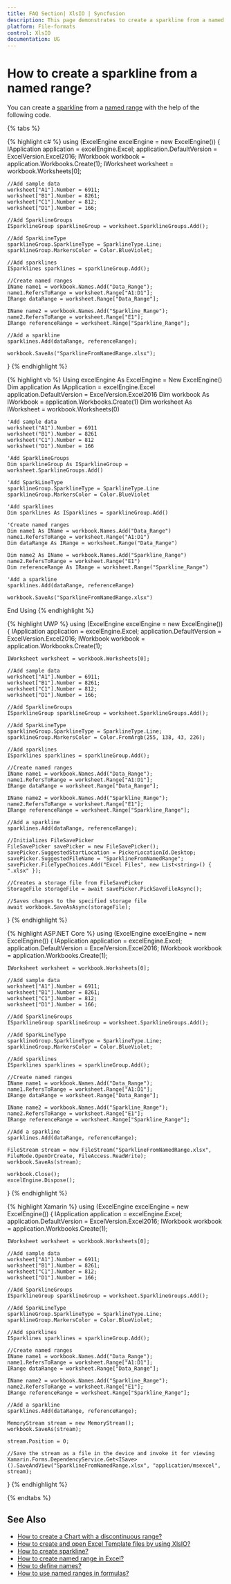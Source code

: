 ```yaml
---
title: FAQ Section| XlsIO | Syncfusion
description: This page demonstrates to create a sparkline from a named range using Syncfusion .NET Excel library (XlsIO).
platform: File-formats
control: XlsIO
documentation: UG
---
```


# How to create a sparkline from a named range?

You can create a [sparkline](https://help.syncfusion.com/file-formats/xlsio/working-with-charts#sparkline) from a [named range](https://help.syncfusion.com/file-formats/xlsio/faq#how-to-use-named-ranges-with-xlsio) with the help of the following code.

{% tabs %}  

{% highlight c# %}
using (ExcelEngine excelEngine = new ExcelEngine())
{
    IApplication application = excelEngine.Excel;
    application.DefaultVersion = ExcelVersion.Excel2016;
    IWorkbook workbook = application.Workbooks.Create(1);
    IWorksheet worksheet = workbook.Worksheets[0];

    //Add sample data
    worksheet["A1"].Number = 6911;
    worksheet["B1"].Number = 8261;
    worksheet["C1"].Number = 812;
    worksheet["D1"].Number = 166;

    //Add SparklineGroups
    ISparklineGroup sparklineGroup = worksheet.SparklineGroups.Add();

    //Add SparkLineType
    sparklineGroup.SparklineType = SparklineType.Line;
    sparklineGroup.MarkersColor = Color.BlueViolet;

    //Add sparklines
    ISparklines sparklines = sparklineGroup.Add();

    //Create named ranges
    IName name1 = workbook.Names.Add("Data_Range");
    name1.RefersToRange = worksheet.Range["A1:D1"];
    IRange dataRange = worksheet.Range["Data_Range"];

    IName name2 = workbook.Names.Add("Sparkline_Range");
    name2.RefersToRange = worksheet.Range["E1"];                
    IRange referenceRange = worksheet.Range["Sparkline_Range"];

    //Add a sparkline
    sparklines.Add(dataRange, referenceRange);

    workbook.SaveAs("SparklineFromNamedRange.xlsx");
}
{% endhighlight %}

{% highlight vb %}
Using excelEngine As ExcelEngine = New ExcelEngine()
    Dim application As IApplication = excelEngine.Excel
    application.DefaultVersion = ExcelVersion.Excel2016
    Dim workbook As IWorkbook = application.Workbooks.Create(1)
    Dim worksheet As IWorksheet = workbook.Worksheets(0)

    'Add sample data
    worksheet("A1").Number = 6911
    worksheet("B1").Number = 8261
    worksheet("C1").Number = 812
    worksheet("D1").Number = 166

    'Add SparklineGroups
    Dim sparklineGroup As ISparklineGroup = worksheet.SparklineGroups.Add()

    'Add SparkLineType
    sparklineGroup.SparklineType = SparklineType.Line
    sparklineGroup.MarkersColor = Color.BlueViolet

    'Add sparklines
    Dim sparklines As ISparklines = sparklineGroup.Add()

    'Create named ranges
    Dim name1 As IName = workbook.Names.Add("Data_Range")
    name1.RefersToRange = worksheet.Range("A1:D1")
    Dim dataRange As IRange = worksheet.Range("Data_Range")

    Dim name2 As IName = workbook.Names.Add("Sparkline_Range")
    name2.RefersToRange = worksheet.Range("E1")
    Dim referenceRange As IRange = worksheet.Range("Sparkline_Range")

    'Add a sparkline
    sparklines.Add(dataRange, referenceRange)

    workbook.SaveAs("SparklineFromNamedRange.xlsx")
End Using
{% endhighlight %}

{% highlight UWP %}
using (ExcelEngine excelEngine = new ExcelEngine())
{
    IApplication application = excelEngine.Excel;
    application.DefaultVersion = ExcelVersion.Excel2016;
    IWorkbook workbook = application.Workbooks.Create(1);

    IWorksheet worksheet = workbook.Worksheets[0];

    //Add sample data
    worksheet["A1"].Number = 6911;
    worksheet["B1"].Number = 8261;
    worksheet["C1"].Number = 812;
    worksheet["D1"].Number = 166;

    //Add SparklineGroups
    ISparklineGroup sparklineGroup = worksheet.SparklineGroups.Add();

    //Add SparkLineType
    sparklineGroup.SparklineType = SparklineType.Line;
    sparklineGroup.MarkersColor = Color.FromArgb(255, 138, 43, 226);

    //Add sparklines
    ISparklines sparklines = sparklineGroup.Add();

    //Create named ranges
    IName name1 = workbook.Names.Add("Data_Range");
    name1.RefersToRange = worksheet.Range["A1:D1"];
    IRange dataRange = worksheet.Range["Data_Range"];

    IName name2 = workbook.Names.Add("Sparkline_Range");
    name2.RefersToRange = worksheet.Range["E1"];
    IRange referenceRange = worksheet.Range["Sparkline_Range"];

    //Add a sparkline
    sparklines.Add(dataRange, referenceRange);

    //Initializes FileSavePicker
    FileSavePicker savePicker = new FileSavePicker();
    savePicker.SuggestedStartLocation = PickerLocationId.Desktop;
    savePicker.SuggestedFileName = "SparklineFromNamedRange";
    savePicker.FileTypeChoices.Add("Excel Files", new List<string>() { ".xlsx" });

    //Creates a storage file from FileSavePicker
    StorageFile storageFile = await savePicker.PickSaveFileAsync();

    //Saves changes to the specified storage file
    await workbook.SaveAsAsync(storageFile);
}
{% endhighlight %}

{% highlight ASP.NET Core %}
using (ExcelEngine excelEngine = new ExcelEngine())
{
    IApplication application = excelEngine.Excel;
    application.DefaultVersion = ExcelVersion.Excel2016;
    IWorkbook workbook = application.Workbooks.Create(1);

    IWorksheet worksheet = workbook.Worksheets[0];

    //Add sample data
    worksheet["A1"].Number = 6911;
    worksheet["B1"].Number = 8261;
    worksheet["C1"].Number = 812;
    worksheet["D1"].Number = 166;

    //Add SparklineGroups
    ISparklineGroup sparklineGroup = worksheet.SparklineGroups.Add();

    //Add SparkLineType
    sparklineGroup.SparklineType = SparklineType.Line;
    sparklineGroup.MarkersColor = Color.BlueViolet;

    //Add sparklines
    ISparklines sparklines = sparklineGroup.Add();

    //Create named ranges
    IName name1 = workbook.Names.Add("Data_Range");
    name1.RefersToRange = worksheet.Range["A1:D1"];
    IRange dataRange = worksheet.Range["Data_Range"];

    IName name2 = workbook.Names.Add("Sparkline_Range");
    name2.RefersToRange = worksheet.Range["E1"];
    IRange referenceRange = worksheet.Range["Sparkline_Range"];

    //Add a sparkline
    sparklines.Add(dataRange, referenceRange);

    FileStream stream = new FileStream("SparklineFromNamedRange.xlsx", FileMode.OpenOrCreate, FileAccess.ReadWrite);
    workbook.SaveAs(stream);

    workbook.Close();
    excelEngine.Dispose();
}
{% endhighlight %}

{% highlight Xamarin %}
using (ExcelEngine excelEngine = new ExcelEngine())
{
    IApplication application = excelEngine.Excel;
    application.DefaultVersion = ExcelVersion.Excel2016;
    IWorkbook workbook = application.Workbooks.Create(1);

    IWorksheet worksheet = workbook.Worksheets[0];

    //Add sample data
    worksheet["A1"].Number = 6911;
    worksheet["B1"].Number = 8261;
    worksheet["C1"].Number = 812;
    worksheet["D1"].Number = 166;

    //Add SparklineGroups
    ISparklineGroup sparklineGroup = worksheet.SparklineGroups.Add();

    //Add SparkLineType
    sparklineGroup.SparklineType = SparklineType.Line;
    sparklineGroup.MarkersColor = Color.BlueViolet;

    //Add sparklines
    ISparklines sparklines = sparklineGroup.Add();

    //Create named ranges
    IName name1 = workbook.Names.Add("Data_Range");
    name1.RefersToRange = worksheet.Range["A1:D1"];
    IRange dataRange = worksheet.Range["Data_Range"];

    IName name2 = workbook.Names.Add("Sparkline_Range");
    name2.RefersToRange = worksheet.Range["E1"];
    IRange referenceRange = worksheet.Range["Sparkline_Range"];

    //Add a sparkline
    sparklines.Add(dataRange, referenceRange);

    MemoryStream stream = new MemoryStream();
    workbook.SaveAs(stream);

    stream.Position = 0;

    //Save the stream as a file in the device and invoke it for viewing
    Xamarin.Forms.DependencyService.Get<ISave>().SaveAndView("SparklineFromNamedRange.xlsx", "application/msexcel", stream);
}
{% endhighlight %}

{% endtabs %}

## See Also

* [How to create a Chart with a discontinuous range?](faqs/how-to-create-a-chart-with-a-discontinuous-range)
* [How to create and open Excel Template files by using XlsIO?](faqs/how-to-create-and-open-excel-template-files-by-using-xlsio)
* [How to create sparkline?](https://help.syncfusion.com/file-formats/xlsio/working-with-charts#sparkline)
* [How to create named range in Excel?](https://help.syncfusion.com/file-formats/xlsio/migrate-from-office-automation-to-syncfusion-xlsio/create-named-range-in-excel)
* [How to define names?](https://help.syncfusion.com/file-formats/xlsio/working-with-formulas#defined-names)
* [How to use named ranges in formulas?](https://help.syncfusion.com/file-formats/xlsio/working-with-formulas#named-ranges-in-formulas)
